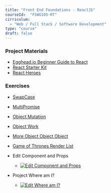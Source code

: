 ```yaml
---
title: "Front End Foundations - ReactJS"
courseId:  "FSWG105-RT"
cirriculum:
  - "Web / Full Stack / Software Development"
type: "course"
draft: false
---
```


### Project Materials

* [Egghead.io Beginner Guide to React](https://egghead.io/courses/the-beginner-s-guide-to-reactjs)
* [React Starter Kit](https://github.com/jtomchak/React-Starter-Kit)
* [React Heroes](https://github.com/jtomchak/react-heroes/)

### Exercises

* [SwapCase](http://jsbin.com/wejexiq/4/edit?js,console)
* [MultiPromise](http://jsbin.com/vusofe/5/edit?js,console)
* [Object Mutation](http://jsbin.com/titalen/1/edit?js,console)
* [Object Work](http://jsbin.com/xexoful/8/edit?js,console)
* [More Object Object Object](http://jsbin.com/suyele/3/edit?js,console)
* [Game of Thrones Render List](https://codesandbox.io/s/jjo14rxo75)

* Edit Component and Props
  * [![Edit Component and Props](https://codesandbox.io/static/img/play-codesandbox.svg)](https://codesandbox.io/s/l70zm3m6yz)
* Project Where am I?
  * [![Edit Where am I?](https://codesandbox.io/static/img/play-codesandbox.svg)](https://codesandbox.io/s/kwvvqp0pkr)
